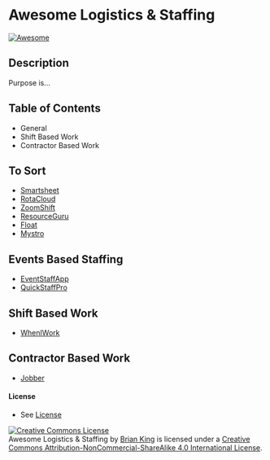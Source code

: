 # Awesome Logistics & Staffing

[![Awesome](https://cdn.rawgit.com/sindresorhus/awesome/d7305f38d29fed78fa85652e3a63e154dd8e8829/media/badge.svg)](https://github.com/sindresorhus/awesome)

## Description

Purpose is...

## Table of Contents

* General
* Shift Based Work
* Contractor Based Work

## To Sort

* [Smartsheet](http://smartsheet.com)
* [RotaCloud](https://rotacloud.com/)
* [ZoomShift](https://www.zoomshift.com/)
* [ResourceGuru](http://resourceguruapp.com/)
* [Float](https://www.float.com/)
* [Mystro](https://www.mystro.co/)

## Events Based Staffing
* [EventStaffApp](http://www.eventstaffapp.com/)
* [QuickStaffPro](http://quickstaffpro.com/)


## Shift Based Work
* [WhenIWork](http://wheniwork.com)



## Contractor Based Work
* [Jobber](https://getjobber.com)


#### License

* See [License](license.md)



<a rel="license" href="http://creativecommons.org/licenses/by-nc-sa/4.0/"><img alt="Creative Commons License" style="border-width:0" src="https://i.creativecommons.org/l/by-nc-sa/4.0/88x31.png" /></a><br /><span xmlns:dct="http://purl.org/dc/terms/" property="dct:title">Awesome Logistics & Staffing</span> by <a xmlns:cc="http://creativecommons.org/ns#" href="https://github.com/brianjking/awesome-logistics-and-staffing" property="cc:attributionName" rel="cc:attributionURL">Brian King</a> is licensed under a <a rel="license" href="http://creativecommons.org/licenses/by-nc-sa/4.0/">Creative Commons Attribution-NonCommercial-ShareAlike 4.0 International License</a>.
